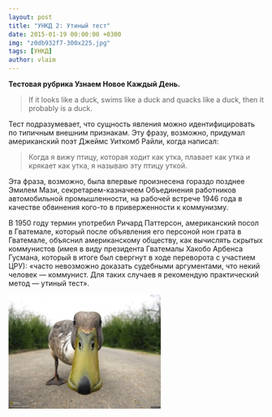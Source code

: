 ```yaml
---
layout: post
title: "УНКД 2: Утиный тест"
date: 2015-01-19 00:00:00 +0300
img: "z0db932f7-300x225.jpg"
tags: [УНКД]
author: vlaim
---
```


**Тестовая рубрика Узнаем Новое Каждый День.**

> If it looks like a duck, swims like a duck and quacks like a duck, then it probably is a duck.

Тест подразумевает, что сущность явления можно идентифицировать по типичным внешним признакам.
Эту фразу, возможно, придумал американский поэт Джеймс Уиткомб Райли, когда написал:

> Когда я вижу птицу, которая ходит как утка, плавает как утка и крякает как утка, я называю эту птицу уткой.

Эта фраза, возможно, была впервые произнесена гораздо позднее Эмилем Мази, секретарем-казначеем Объединения работников автомобильной промышленности, на рабочей встрече 1946 года в качестве обвинения кого-то в приверженности к коммунизму.

В 1950 году термин употребил Ричард Паттерсон, американский посол в Гватемале, который после объявления его персоной нон грата в Гватемале, объяснил американскому обществу, как вычислять скрытых коммунистов (имея в виду президента Гватемалы Хакобо Арбенса Гусмана, который в итоге был свергнут в ходе переворота с участием ЦРУ): «часто невозможно доказать судебными аргументами, что некий человек — коммунист. Для таких случаев я рекомендую практический метод — утиный тест».

![z0db932f7](/assets/img/z0db932f7-300x225.jpg)